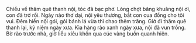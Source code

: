 Chiều về thăm quê thanh nội, tóc đã bạc phơ. 
Lòng chợt bâng khuâng nội ơi, con đã trở rồi. 
Ngày nào thơ dại, nội yêu thương, bắt con cua đồng cho tôi vui. 
Đêm hiền nội gói, gói bánh lá vừa thì chao thêm trăng. 
Giờ đi thăm quê thanh lại, kỷ niệm ngày xưa. 
Kìa hàng rào xanh ngày xưa, nội đã vun trồng. 
Bờ rào trước nhà, giờ liễu xiêu khốn qua cúc vàng buồn quanh hiên.